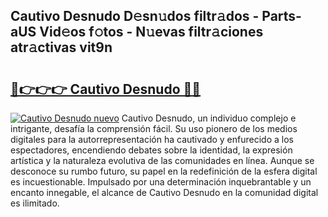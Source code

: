 ## Cautivo Desnudo D𝚎sn𝚞dos filtr𝚊dos - Parts-aUS Vid𝚎os f𝚘tos - N𝚞evas filtr𝚊ciones atr𝚊ctivas vit9n

# <h2><a href="http://mb0o213.tromn.icu/?c=Cautivo+Desnudo">🔗👉👉👉 Cautivo Desnudo 🔗🔗</a></h2>

[![Cautivo Desnudo nuevo](https://i.imgur.com/pEAQMta.gif)](http://mb0o213.tromn.icu/?c=Cautivo+Desnudo)
Cautivo Desnudo, un individuo complejo e intrigante, desafía la comprensión fácil. Su uso pionero de los medios digitales para la autorrepresentación ha cautivado y enfurecido a los espectadores, encendiendo debates sobre la identidad, la expresión artística y la naturaleza evolutiva de las comunidades en línea. Aunque se desconoce su rumbo futuro, su papel en la redefinición de la esfera digital es incuestionable. Impulsado por una determinación inquebrantable y un encanto innegable, el alcance de Cautivo Desnudo en la comunidad digital es ilimitado.
